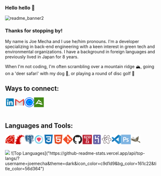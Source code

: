 ### Hello hello 👋

![readme_banner2](https://user-images.githubusercontent.com/72046344/123562329-c61e0880-d773-11eb-833a-e1582094c477.jpg)

### Thanks for stopping by!

My name is Joe Mecha and I use he/him pronouns. I'm a developer specializing in back-end engineering with a keen interest in green tech and environmental organizations. I have a background in foreign languages and previously lived in Japan for 8 years. 

When I'm not coding, I'm often scrambling over a mountain ridge 🏔, going on a 'deer safari' with my dog 🐶, or playing a round of disc golf 🥏


## Ways to connect:
<p align="center">
  <a href="https://linkedin.com/in/joemecha" target="blank"><img align="left" src="icons/linkedin.png" alt="linkedin" width="32px" /></a>
  <a href="mailto:jwmecha@gmail.com" target="blank"><img align="left" src="icons/mail.png" alt="email" width="32px" /></a>
  <a href="https://calendly.com/joemecha" target="blank"><img align="left" src="icons/calendly.png" alt="letschat" width="32px" /></a>
  <a href="https://www.alltrails.com/members/joseph-mecha" target="blank"><img align="left" src="icons/alltrails.png" alt="mountaintime" width="32px" /></a>
</p>
<br />
<br />
<br />

## Languages and Tools:

<img align="left" src="icons/ruby-plain.svg" width="32px" />
<img align="left" src="icons/rails-plain.svg" width="32px" />
<img align="left" src="icons/postgresql-plain.svg" width="32px" />
<img align="left" src="icons/rspec.png" width="32px" />
<img align="left" src="icons/css3-plain.svg" width="32px" />
<img align="left" src="icons/html5-plain.svg" width="32px" />
<img align="left" src="icons/git-plain.svg" width="32px" />
<img align="left" src="icons/github-lighter.png" width="32px" />
<img align="left" src="icons/travis-plain.svg" width="32px" />
<img align="left" src="icons/heroku-plain.svg" width="32px" />
<img align="left" src="icons/atom-original.svg" width="32px" />
<img align="left" src="icons/vscode-original.svg" width="32px" />
<img align="left" src="icons/photoshop-plain.svg" width="32px" />
<img align="left" src="icons/gimp-plain.svg" width="32px" />
<br />
<br />
<br />

<!--
**joemecha/joemecha** is a ✨ _special_ ✨ repository because its `README.md` (this file) appears on your GitHub profile.

Here are some ideas to get you started:

- 🔭 I’m currently working on ...
- 🌱 I’m currently learning ...
- 👯 I’m looking to collaborate on ...
- 🤔 I’m looking for help with ...
- 💬 Ask me about ...
- 📫 How to reach me: ...
- 😄 Pronouns: ...
- ⚡ Fun fact: ...
-->

<img  src="https://github-readme-stats.vercel.app/api?username=joemecha&show_icons=true&theme=dark&icon_color=c9d1d9&bg_color=161c22&title_color=56d364">
![Top Languages]("https://github-readme-stats.vercel.app/api/top-langs/?username=joemecha&theme=dark&icon_color=c9d1d9&bg_color=161c22&title_color=56d364")
